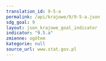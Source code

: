 ```yaml
---
translation_id: 9-5-a
permalink: /api/krajowe/9/9-5-a.json
sdg_goal: 9
layout: json_krajowe_goal_indicator
indicator: "9.5.a"
zmienne: ogółem
kategorie: null
source_url: www.stat.gov.pl
---
```

